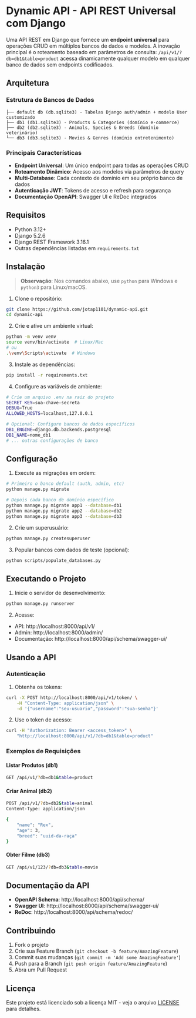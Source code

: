 # Dynamic API - API REST Universal com Django

Uma API REST em Django que fornece um **endpoint universal** para operações CRUD em múltiplos bancos de dados e modelos. A inovação principal é o roteamento baseado em parâmetros de consulta: `/api/v1/?db=db1&table=product` acessa dinamicamente qualquer modelo em qualquer banco de dados sem endpoints codificados.

## Arquitetura

### Estrutura de Bancos de Dados

```
├── default db (db.sqlite3) - Tabelas Django auth/admin + modelo User customizado
├── db1 (db1.sqlite3) - Products & Categories (domínio e-commerce)
├── db2 (db2.sqlite3) - Animals, Species & Breeds (domínio veterinário)
└── db3 (db3.sqlite3) - Movies & Genres (domínio entretenimento)
```

### Principais Características

- **Endpoint Universal**: Um único endpoint para todas as operações CRUD
- **Roteamento Dinâmico**: Acesso aos modelos via parâmetros de query
- **Multi-Database**: Cada contexto de domínio em seu próprio banco de dados
- **Autenticação JWT**: Tokens de acesso e refresh para segurança
- **Documentação OpenAPI**: Swagger UI e ReDoc integrados

## Requisitos

- Python 3.12+
- Django 5.2.6
- Django REST Framework 3.16.1
- Outras dependências listadas em `requirements.txt`

## Instalação

> **Observação**: Nos comandos abaixo, use `python` para Windows e `python3` para Linux/macOS.

1. Clone o repositório:

```bash
git clone https://github.com/jotap1101/dynamic-api.git
cd dynamic-api
```

2. Crie e ative um ambiente virtual:

```bash
python -m venv venv
source venv/bin/activate  # Linux/Mac
# ou
.\venv\Scripts\activate  # Windows
```

3. Instale as dependências:

```bash
pip install -r requirements.txt
```

4. Configure as variáveis de ambiente:

```bash
# Crie um arquivo .env na raiz do projeto
SECRET_KEY=sua-chave-secreta
DEBUG=True
ALLOWED_HOSTS=localhost,127.0.0.1

# Opcional: Configure bancos de dados específicos
DB1_ENGINE=django.db.backends.postgresql
DB1_NAME=nome_db1
# ... outras configurações de banco
```

## Configuração

1. Execute as migrações em ordem:

```bash
# Primeiro o banco default (auth, admin, etc)
python manage.py migrate

# Depois cada banco de domínio específico
python manage.py migrate app1 --database=db1
python manage.py migrate app2 --database=db2
python manage.py migrate app3 --database=db3
```

2. Crie um superusuário:

```bash
python manage.py createsuperuser
```

3. Popular bancos com dados de teste (opcional):

```bash
python scripts/populate_databases.py
```

## Executando o Projeto

1. Inicie o servidor de desenvolvimento:

```bash
python manage.py runserver
```

2. Acesse:

- API: http://localhost:8000/api/v1/
- Admin: http://localhost:8000/admin/
- Documentação: http://localhost:8000/api/schema/swagger-ui/

## Usando a API

### Autenticação

1. Obtenha os tokens:

```bash
curl -X POST http://localhost:8000/api/v1/token/ \
    -H "Content-Type: application/json" \
    -d '{"username":"seu-usuario","password":"sua-senha"}'
```

2. Use o token de acesso:

```bash
curl -H "Authorization: Bearer <access_token>" \
    "http://localhost:8000/api/v1/?db=db1&table=product"
```

### Exemplos de Requisições

#### Listar Produtos (db1)

```bash
GET /api/v1/?db=db1&table=product
```

#### Criar Animal (db2)

```bash
POST /api/v1/?db=db2&table=animal
Content-Type: application/json

{
    "name": "Rex",
    "age": 3,
    "breed": "uuid-da-raça"
}
```

#### Obter Filme (db3)

```bash
GET /api/v1/123/?db=db3&table=movie
```

## Documentação da API

- **OpenAPI Schema**: http://localhost:8000/api/schema/
- **Swagger UI**: http://localhost:8000/api/schema/swagger-ui/
- **ReDoc**: http://localhost:8000/api/schema/redoc/

## Contribuindo

1. Fork o projeto
2. Crie sua Feature Branch (`git checkout -b feature/AmazingFeature`)
3. Commit suas mudanças (`git commit -m 'Add some AmazingFeature'`)
4. Push para a Branch (`git push origin feature/AmazingFeature`)
5. Abra um Pull Request

## Licença

Este projeto está licenciado sob a licença MIT - veja o arquivo [LICENSE](LICENSE) para detalhes.
